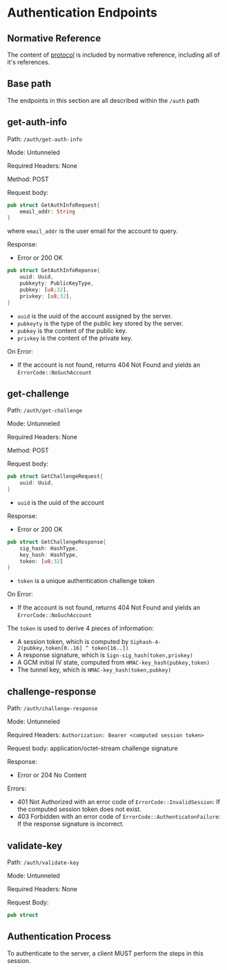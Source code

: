 # Authentication Endpoints


## Normative Reference

The content of [protocol](protocol.md) is included by normative reference, including all of it's references.

## Base path

The endpoints in this section are all described within the `/auth` path

## get-auth-info

Path: `/auth/get-auth-info`

Mode: Untunneled

Required Headers: None

Method: POST

Request body:
```rust
pub struct GetAuthInfoRequest{
    email_addr: String
}
```

where `email_addr` is the user email for the account to query.


Response:
* Error or 200 OK

```rust
pub struct GetAuthInfoReponse{
    uuid: Uuid,
    pubkeyty: PublicKeyType,
    pubkey: [u8;32],
    privkey: [u8;32],
}
```

* `uuid` is the uuid of the account assigned by the server. 
* `pubkeyty` is the type of the public key stored by the server. 
* `pubkey` is the content of the public key.
* `privkey` is the content of the private key.

On Error:
* If the account is not found, returns 404 Not Found and yields an `ErrorCode::NoSuchAccount`

## get-challenge

Path: `/auth/get-challenge`

Mode: Untunneled

Required Headers: None

Method: POST

Request body:
```rust
pub struct GetChallengeRequest{
    uuid: Uuid,
}
```

* `uuid` is the uuid of the account

Response:
* Error or 200 OK

```rust
pub struct GetChallengeResponse{
    sig_hash: HashType,
    key_hash: HashType,
    token: [u8;32]
}
```

* `token` is a unique authentication challenge token

On Error:
* If the account is not found, returns 404 Not Found and yields an `ErrorCode::NoSuchAccount`


The `token` is used to derive 4 pieces of information:
* A session token, which is computed by `Siphash-4-2(pubkey,token[0..16] ^ token[16..])`
* A response signature, which is `Sign-sig_hash(token,privkey)`
* A GCM initial IV state, computed from `HMAC-key_hash(pubkey,token)`
* The tunnel key, which is `HMAC-key_hash(token,pubkey)`


## challenge-response

Path: `/auth/challenge-response`

Mode: Untunneled

Required Headers: `Authorization: Bearer <computed session token>`


Request body: application/octet-stream challenge signature

Response: 
* Error or 204 No Content

Errors:
* 401 Not Authorized with an error code of `ErrorCode::InvalidSession`: If the computed session token does not exist.
* 403 Forbidden with an error code of `ErrorCode::AuthenticatonFailure`: If the response signature is incorrect.

## validate-key

Path: `/auth/validate-key`

Mode: Untunneled

Required Headers: None

Request Body:

```rust
pub struct 
```

## Authentication Process

To authenticate to the server, a client MUST perform the steps in this session.

